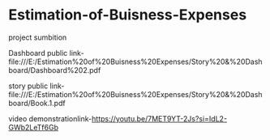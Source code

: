 # Estimation-of-Buisness-Expenses
project sumbition

Dashboard public link-file:///E:/Estimation%20of%20Buisness%20Expenses/Story%20&%20Dashboard/Dashboard%202.pdf

story public link-file:///E:/Estimation%20of%20Buisness%20Expenses/Story%20&%20Dashboard/Book.1.pdf

video demonstrationlink-https://youtu.be/7MET9YT-2Js?si=IdL2-GWb2LeTf6Gb
